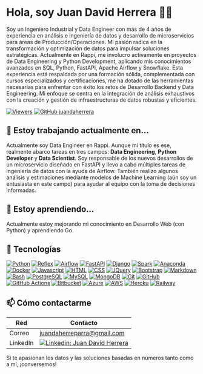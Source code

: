 # Hola, soy Juan David Herrera 👋🏻

Soy un Ingeniero Industrial y Data Engineer con más de 4 años de experiencia en análisis e ingeniería de datos y desarrollo de microservicios para áreas de Producción/Operaciones. Mi pasión radica en la transformación y optimización de datos para impulsar soluciones estratégicas. Actualmente en Rappi, me involucro activamente en proyectos de Data Engineering y Python Development, aplicando mis conocimientos avanzados en SQL, Python, FastAPI, Apache Airflow y Snowflake. Esta experiencia está respaldada por una formación sólida, complementada con cursos especializados y certificaciones, me ha dotado de las herramientas necesarias para enfrentar con éxito los retos de Desarrollo Backend y Data Engineering. Mi enfoque se centra en la integración de análisis exhaustivos con la creación y gestión de infraestructuras de datos robustas y eficientes.


[![Viewers](https://komarev.com/ghpvc/?username=juandaherrera&label=Profile%20views&color=0e75b6&style=flat)](https://github.com/juandaherrera) [![GitHub juandaherrera](https://img.shields.io/github/followers/juandaherrera?label=followers&style=social)](https://github.com/juandaherrera)

## 🔭 Estoy trabajando actualmente en...

Actualmente soy Data Engineer en Rappi. Aunque mi título es ese, realmente abarco tareas en tres campos: **Data Engineering**, **Python Developer** y **Data Scientist**. Soy responsable de los nuevos desarrollos de un microservicio diseñado en FastAPI y llevo a cabo múltiples tareas de ingeniería de datos con la ayuda de Airflow. También realizo algunos análisis y estimaciones mediante modelos de Machine Learning (aún soy un entusiasta en este campo) para ayudar al equipo con la toma de decisiones informadas.

## 🌱 Estoy aprendiendo...

Actualmente estoy mejorando mi conocimiento en Desarrollo Web (con Python) y aprendiendo Go.

## 💼 Tecnologías

[![Python](https://img.shields.io/badge/python-3776AB?style=for-the-badge&logo=python&logoColor=white&labelColor=101010)]()
[![Reflex](https://img.shields.io/badge/reflex-FA7343?style=for-the-badge&logo=python&logoColor=white&labelColor=101010)]()  <!-- No hay un logo oficial para Reflex, se usa el de Python -->
[![Airflow](https://img.shields.io/badge/airflow-017CEE?style=for-the-badge&logo=apache-airflow&logoColor=white&labelColor=101010)]()
[![FastAPI](https://img.shields.io/badge/fastapi-009688?style=for-the-badge&logo=fastapi&logoColor=white&labelColor=101010)]()
[![Django](https://img.shields.io/badge/django-092E20?style=for-the-badge&logo=django&logoColor=white&labelColor=101010)]()
[![Spark](https://img.shields.io/badge/spark-E25A1C?style=for-the-badge&logo=apache-spark&logoColor=white&labelColor=101010)]()
[![Anaconda](https://img.shields.io/badge/anaconda-44A833?style=for-the-badge&logo=anaconda&logoColor=white&labelColor=101010)]()
[![Docker](https://img.shields.io/badge/docker-2496ED?style=for-the-badge&logo=docker&logoColor=white&labelColor=101010)]()
[![Javascript](https://img.shields.io/badge/javascript-F7DF1E?style=for-the-badge&logo=javascript&logoColor=white&labelColor=101010)]()
[![HTML](https://img.shields.io/badge/html-E34F26?style=for-the-badge&logo=html5&logoColor=white&labelColor=101010)]()
[![CSS](https://img.shields.io/badge/css-1572B6?style=for-the-badge&logo=css3&logoColor=white&labelColor=101010)]()
[![JQuery](https://img.shields.io/badge/jquery-0769AD?style=for-the-badge&logo=jquery&logoColor=white&labelColor=101010)]()
[![Bootstrap](https://img.shields.io/badge/bootstrap-7952B3?style=for-the-badge&logo=bootstrap&logoColor=white&labelColor=101010)]()
[![Markdown](https://img.shields.io/badge/markdown-000000?style=for-the-badge&logo=markdown&logoColor=white&labelColor=101010)]()
[![Bash](https://img.shields.io/badge/bash-4EAA25?style=for-the-badge&logo=gnu-bash&logoColor=white&labelColor=101010)]()
[![PostgreSQL](https://img.shields.io/badge/postgresql-336791?style=for-the-badge&logo=postgresql&logoColor=white&labelColor=101010)]()
[![MySQL](https://img.shields.io/badge/mysql-4479A1?style=for-the-badge&logo=mysql&logoColor=white&labelColor=101010)]()
[![MongoDB](https://img.shields.io/badge/mongodb-47A248?style=for-the-badge&logo=mongodb&logoColor=white&labelColor=101010)]()
[![Git](https://img.shields.io/badge/git-F05032?style=for-the-badge&logo=git&logoColor=white&labelColor=101010)]()
[![GitHub](https://img.shields.io/badge/github-181717?style=for-the-badge&logo=github&logoColor=white&labelColor=101010)]()
[![GitHub Actions](https://img.shields.io/badge/githubactions-2088FF?style=for-the-badge&logo=github-actions&logoColor=white&labelColor=101010)]()
[![Bitbucket](https://img.shields.io/badge/bitbucket-0052CC?style=for-the-badge&logo=bitbucket&logoColor=white&labelColor=101010)]()
[![Azure](https://img.shields.io/badge/azure-0078D4?style=for-the-badge&logo=microsoft-azure&logoColor=white&labelColor=101010)]()
[![AWS](https://img.shields.io/badge/aws-232F3E?style=for-the-badge&logo=amazon-aws&logoColor=white&labelColor=101010)]()
[![Heroku](https://img.shields.io/badge/heroku-430098?style=for-the-badge&logo=heroku&logoColor=white&labelColor=101010)]()
[![Railway](https://img.shields.io/badge/railway-CCD6F6?style=for-the-badge&logo=railway&logoColor=white&labelColor=101010)]()


## 📫 Cómo contactarme

| Red | Contacto |
| --- | -------- |
| Correo | juandaherreparra@gmail.com | 
| LinkedIn | [![Linkedin: Juan David Herrera](https://img.shields.io/badge/-Juan_David_Herrera-blue?style=flat-square&logo=Linkedin&logoColor=white&link=https://www.linkedin.com/in/juan-david-herrera/)](https://www.linkedin.com/in/juan-david-herrera/) |

Si te apasionan los datos y las soluciones basadas en números tanto como a mí, ¡conversemos!
